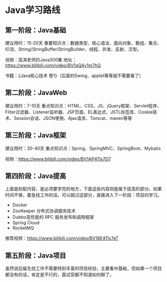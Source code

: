 # Java学习路线

## 第一阶段：Java基础

建议用时：15-20天 重要知识点：数据类型、核心语法、面向对象、数组、集合、IO流、String/StringBuffer/StringBuilder、线程、并发、反射、泛型。

视频：高淇老师的Java300集 地址：https://www.bilibili.com/video/BV1qQ4y1m7hQ

书籍：《Java核心技术 卷1》（后面的Swing、applet等等就不需要看了）

## 第二阶段：JavaWeb

建议用时：7-10天 重点知识点：HTML、CSS、JS、jQuery框架、Servlet程序、Filter过滤器、Listener监听器、JSP页面、EL表达式、JSTL标签库、Cookie技术、Session会话、JSON使用、Ajax请求、Tomcat、maven等等

## 第三阶段：Java框架

建议用时：30-40天 重点知识点：Spring、SpringMVC、SpringBoot、Mybatis

视频：https://www.bilibili.com/video/BV1AP411s7D7

## 第四阶段：Java提高

上面是标配内容，是必须要学完的地方，下面这些内容则是属于拔高的部分。如果时间不够，着急找工作的话，可以跳过这部分，直接进入下一阶段：项目的学习。

- Docker
- ZooKeeper 分布式协调服务技术
- Dubbo高性能的 RPC 服务发布和调用框架
- Spring Cloud
- RocketMQ

推荐视频：https://www.bilibili.com/video/BV18E411x7eT

## 第五阶段：Java项目

虽然说应届生找工作不需要特别丰富的项目经验，主要看中基础，但如果一个项目都没有的话，肯定是不行的，面试官都不知道如何聊了。

